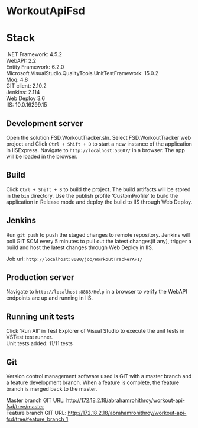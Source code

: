 # WorkoutApiFsd


# Stack

.NET Framework: 4.5.2  
WebAPI: 2.2  
Entity Framework: 6.2.0  
Microsoft.VisualStudio.QualityTools.UnitTestFramework: 15.0.2  
Moq: 4.8  
GIT client: 2.10.2  
Jenkins: 2.114  
Web Deploy 3.6  
IIS: 10.0.16299.15  

## Development server

Open the solution FSD.WorkoutTracker.sln. Select FSD.WorkoutTracker web project and Click `Ctrl + Shift + D` to start a new instance of the application in IISExpress. Navigate to `http://localhost:53607/` in a browser. The app will be loaded in the browser.

## Build

Click `Ctrl + Shift + B` to build the project. The build artifacts will be stored in the `bin` directory. Use the publish profile 'CustomProfile' to build the application in Release mode and deploy the build to IIS through Web Deploy.

## Jenkins

Run `git push` to push the staged changes to remote repository. Jenkins will poll GIT SCM every 5 minutes to pull out the latest changes(if any), trigger a build and host the latest changes through Web Deploy in IIS.

Job url: `http://localhost:8080/job/WorkoutTrackerAPI/`

## Production server

Navigate to `http://localhost:8888/Help` in a browser to verify the WebAPI endpoints are up and running in IIS.

## Running unit tests

Click 'Run All' in Test Explorer of Visual Studio to execute the unit tests in VSTest test runner.  
Unit tests added: 11/11 tests

## Git

Version control management software used is GIT with a master branch and a feature development branch. When a feature is complete, the feature branch is merged back to the master.

Master branch GIT URL: http://172.18.2.18/abrahamrohithroy/workout-api-fsd/tree/master  
Feature branch GIT URL: http://172.18.2.18/abrahamrohithroy/workout-api-fsd/tree/feature_branch_1  